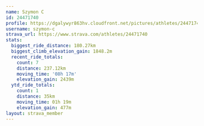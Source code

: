 ```yaml
---
name: Szymon C
id: 24471740
profile: https://dgalywyr863hv.cloudfront.net/pictures/athletes/24471740/7213253/3/large.jpg
username: szymon-c
strava_url: https://www.strava.com/athletes/24471740
stats:
  biggest_ride_distance: 180.27km
  biggest_climb_elevation_gain: 1848.2m
  recent_ride_totals:
    count: 7
    distance: 237.12km
    moving_time: '08h 17m'
    elevation_gain: 2439m
  ytd_ride_totals:
    count: 1
    distance: 35km
    moving_time: 01h 19m
    elevation_gain: 477m
layout: strava_member
--- 
```

